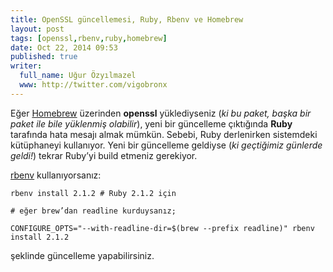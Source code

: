 ```yaml
---
title: OpenSSL güncellemesi, Ruby, Rbenv ve Homebrew
layout: post
tags: [openssl,rbenv,ruby,homebrew]
date: Oct 22, 2014 09:53
published: true
writer:
  full_name: Uğur Özyılmazel
  www: http://twitter.com/vigobronx
---
```

Eğer [Homebrew][1] üzerinden **openssl** yüklediyseniz (*ki bu paket, başka
bir paket ile bile yüklenmiş olabilir*), yeni bir güncelleme çıktığında
**Ruby** tarafında hata mesajı almak mümkün. Sebebi, Ruby derlenirken
sistemdeki kütüphaneyi kullanıyor. Yeni bir güncelleme geldiyse (*ki geçtiğimiz
günlerde geldi!*) tekrar Ruby’yi build etmeniz gerekiyor.

[rbenv][2] kullanıyorsanız:

    rbenv install 2.1.2 # Ruby 2.1.2 için
    
    # eğer brew’dan readline kurduysanız;
    
    CONFIGURE_OPTS="--with-readline-dir=$(brew --prefix readline)" rbenv install 2.1.2

şeklinde güncelleme yapabilirsiniz.

[1]: http://brew.sh/
[2]: https://github.com/sstephenson/rbenv
